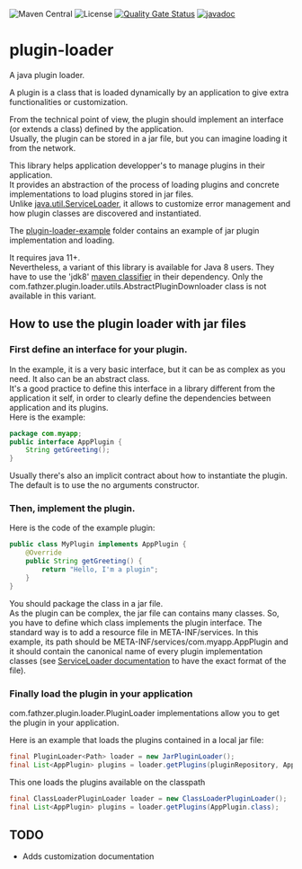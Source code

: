 ![Maven Central](https://img.shields.io/maven-central/v/com.fathzer/plugin-loader)
![License](https://img.shields.io/badge/license-Apache%202.0-brightgreen.svg)
[![Quality Gate Status](https://sonarcloud.io/api/project_badges/measure?project=fathzer_plugin-loader&metric=alert_status)](https://sonarcloud.io/summary/new_code?id=fathzer_plugin-loader)
[![javadoc](https://javadoc.io/badge2/com.fathzer/plugin-loader/javadoc.svg)](https://javadoc.io/doc/com.fathzer/plugin-loader)

# plugin-loader
A java plugin loader.

A plugin is a class that is loaded dynamically by an application to give extra functionalities or customization.

From the technical point of view, the plugin should implement an interface (or extends a class) defined by the application.  
Usually, the plugin can be stored in a jar file, but you can imagine loading it from the network.

This library helps application developper's to manage plugins in their application.  
It provides an abstraction of the process of loading plugins and concrete implementations to load plugins stored in jar files.  
Unlike [java.util.ServiceLoader](https://docs.oracle.com/en/java/javase/11/docs/api/java.base/java/util/ServiceLoader.html), it allows to customize error management and how plugin classes are discovered and instantiated.

The [plugin-loader-example](https://github.com/fathzer/plugin-loader/tree/main/plugin-loader-example) folder contains an example of jar plugin implementation and loading.

It requires java 11+.  
Nevertheless, a variant of this library is available for Java 8 users. They have to use the 'jdk8' [maven classifier](https://www.baeldung.com/maven-artifact-classifiers#bd-3-consuming-jar-artifact-of-a-specific-java-version) in their dependency. Only the com.fathzer.plugin.loader.utils.AbstractPluginDownloader class is not available in this variant.

## How to use the plugin loader with jar files

### First define an interface for your plugin.

In the example, it is a very basic interface, but it can be as complex as you need. It also can be an abstract class.  
It's a good practice to define this interface in a library different from the application it self, in order to clearly define the dependencies between application and its plugins.  
Here is the example:

```java
package com.myapp;
public interface AppPlugin {
    String getGreeting();
}
```

Usually there's also an implicit contract about how to instantiate the plugin. The default is to use the no arguments constructor.

### Then, implement the plugin.
Here is the code of the example plugin:

```java
public class MyPlugin implements AppPlugin {
    @Override
    public String getGreeting() {
        return "Hello, I'm a plugin";
    }
}
```

You should package the class in a jar file.  
As the plugin can be complex, the jar file can contains many classes. So, you have to define which class implements the plugin interface. The standard way is to add a resource file in META-INF/services. In this example, its path should be META-INF/services/com.myapp.AppPlugin and it should contain the canonical name of every plugin implementation classes (see [ServiceLoader documentation](https://docs.oracle.com/en/java/javase/11/docs/api/java.base/java/util/ServiceLoader.html) to have the exact format of the file).  

### Finally load the plugin in your application

com.fathzer.plugin.loader.PluginLoader implementations allow you to get the plugin in your application.

Here is an example that loads the plugins contained in a local jar file:

```java
final PluginLoader<Path> loader = new JarPluginLoader();
final List<AppPlugin> plugins = loader.getPlugins(pluginRepository, AppPlugin.class);
```

This one loads the plugins available on the classpath
```java
final ClassLoaderPluginLoader loader = new ClassLoaderPluginLoader();
final List<AppPlugin> plugins = loader.getPlugins(AppPlugin.class);
```

## TODO
- Adds customization documentation
